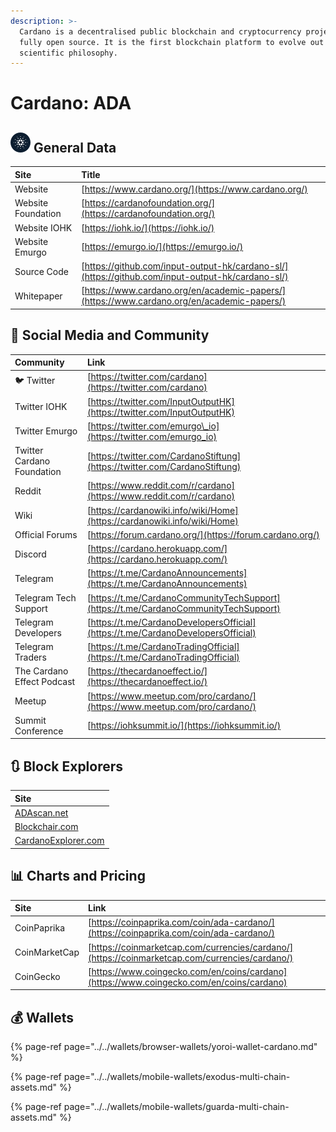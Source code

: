 ```yaml
---
description: >-
  Cardano is a decentralised public blockchain and cryptocurrency project and is
  fully open source. It is the first blockchain platform to evolve out of a
  scientific philosophy.
---
```


# Cardano: ADA

## ![](../../.gitbook/assets/ada.png) General Data

| Site | Title |
| :--- | :--- |
| Website | [https://www.cardano.org/](https://www.cardano.org/) |
| Website Foundation | [https://cardanofoundation.org/](https://cardanofoundation.org/) |
| Website IOHK | [https://iohk.io/](https://iohk.io/) |
| Website Emurgo | [https://emurgo.io/](https://emurgo.io/) |
| Source Code | [https://github.com/input-output-hk/cardano-sl/](https://github.com/input-output-hk/cardano-sl/) |
| Whitepaper | [https://www.cardano.org/en/academic-papers/](https://www.cardano.org/en/academic-papers/) |

## 🙋 Social Media and Community

| Community | Link |
| :--- | :--- |
| 🐦 Twitter | [https://twitter.com/cardano](https://twitter.com/cardano) |
| Twitter IOHK | [https://twitter.com/InputOutputHK](https://twitter.com/InputOutputHK) |
| Twitter Emurgo | [https://twitter.com/emurgo\_io](https://twitter.com/emurgo_io) |
| Twitter Cardano Foundation | [https://twitter.com/CardanoStiftung](https://twitter.com/CardanoStiftung) |
| Reddit | [https://www.reddit.com/r/cardano](https://www.reddit.com/r/cardano) |
| Wiki | [https://cardanowiki.info/wiki/Home](https://cardanowiki.info/wiki/Home) |
| Official Forums | [https://forum.cardano.org/](https://forum.cardano.org/) |
| Discord | [https://cardano.herokuapp.com/](https://cardano.herokuapp.com/) |
| Telegram | [https://t.me/CardanoAnnouncements](https://t.me/CardanoAnnouncements) |
| Telegram Tech Support | [https://t.me/CardanoCommunityTechSupport](https://t.me/CardanoCommunityTechSupport) |
| Telegram Developers | [https://t.me/CardanoDevelopersOfficial](https://t.me/CardanoDevelopersOfficial) |
| Telegram Traders | [https://t.me/CardanoTradingOfficial](https://t.me/CardanoTradingOfficial) |
| The Cardano Effect Podcast | [https://thecardanoeffect.io/](https://thecardanoeffect.io/) |
| Meetup | [https://www.meetup.com/pro/cardano/](https://www.meetup.com/pro/cardano/) |
| Summit Conference | [https://iohksummit.io/](https://iohksummit.io/) |

## 🔃 Block Explorers

| Site |
| :--- |
| [ADAscan.net](https://adascan.net/) |
| [Blockchair.com](https://blockchair.com/cardano) |
| [CardanoExplorer.com](https://cardanoexplorer.com/) |

## 📊 Charts and Pricing

| Site | Link |
| :--- | :--- |
| CoinPaprika | [https://coinpaprika.com/coin/ada-cardano/](https://coinpaprika.com/coin/ada-cardano/) |
| CoinMarketCap | [https://coinmarketcap.com/currencies/cardano/](https://coinmarketcap.com/currencies/cardano/) |
| CoinGecko | [https://www.coingecko.com/en/coins/cardano](https://www.coingecko.com/en/coins/cardano) |

## 💰 Wallets

{% page-ref page="../../wallets/browser-wallets/yoroi-wallet-cardano.md" %}

{% page-ref page="../../wallets/mobile-wallets/exodus-multi-chain-assets.md" %}

{% page-ref page="../../wallets/mobile-wallets/guarda-multi-chain-assets.md" %}

